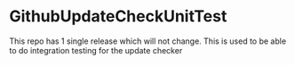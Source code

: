 # GithubUpdateCheckUnitTest
This repo has 1 single release which will not change. This is used to be able to do integration testing for the update checker
